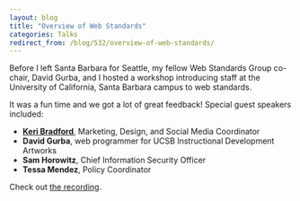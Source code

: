 ```yaml
---
layout: blog
title: "Overview of Web Standards"
categories: Talks
redirect_from: /blog/532/overview-of-web-standards/
---
```


Before I left Santa Barbara for Seattle, my fellow Web Standards Group co-chair, David Gurba, and I hosted a workshop introducing staff at the University of California, Santa Barbara campus to web standards.

It was a fun time and we got a lot of great feedback! Special guest speakers included:

- **[Keri Bradford](https://twitter.com/keribradford)**, Marketing, Design, and Social Media Coordinator
- **David Gurba**, web programmer for UCSB Instructional Development Artworks
- **Sam Horowitz**, Chief Information Security Officer
- **Tessa Mendez**, Policy Coordinator

Check out [the recording](http://gauchocast.ucsb.edu/Panopto/Pages/Viewer/Default.aspx?id=03ac429a-206f-4261-a7b5-b6ba6755dfbe).
